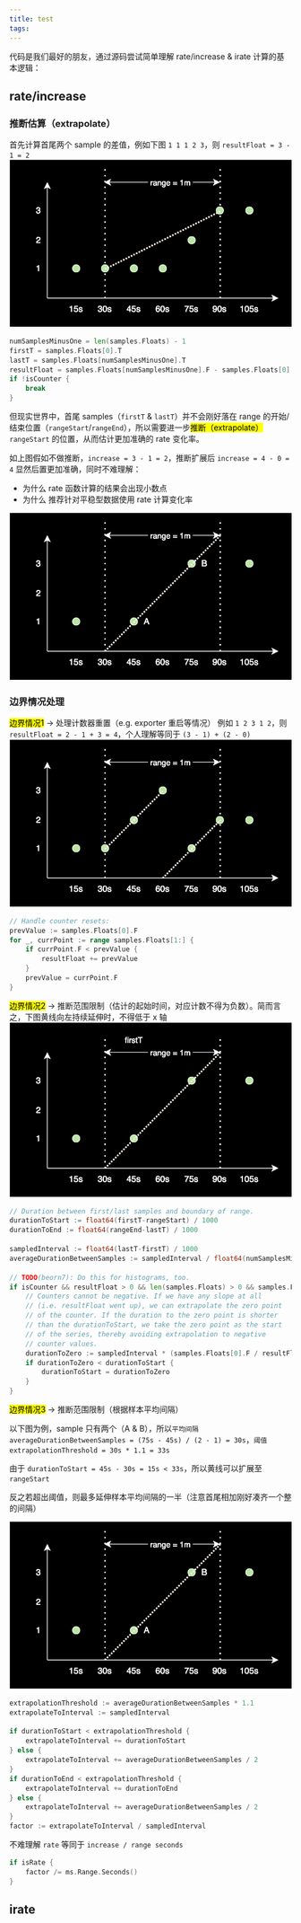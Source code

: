 ```yaml
---
title: test
tags:
---
```



代码是我们最好的朋友，通过源码尝试简单理解 rate/increase & irate 计算的基本逻辑：

## rate/increase

### 推断估算（extrapolate）
首先计算首尾两个 sample 的差值，例如下图 `1 1 1 2 3`，则 `resultFloat = 3 - 1 = 2`
![rate-1.drawio](images/rate-1.drawio.svg)
```go
numSamplesMinusOne = len(samples.Floats) - 1
firstT = samples.Floats[0].T
lastT = samples.Floats[numSamplesMinusOne].T
resultFloat = samples.Floats[numSamplesMinusOne].F - samples.Floats[0].F
if !isCounter {
    break
}
```

但现实世界中，首尾 samples（`firstT` & `lastT`）并不会刚好落在 range 的开始/结束位置（`rangeStart`/`rangeEnd`），所以需要进一步<mark>推断（extrapolate）</mark> `rangeStart` 的位置，从而估计更加准确的 rate 变化率。

如上图假如不做推断，`increase = 3 - 1 = 2`，推断扩展后 `increase = 4 - 0 = 4`
显然后置更加准确，同时不难理解：
- 为什么 rate 函数计算的结果会出现小数点
- 为什么 推荐针对平稳型数据使用 rate 计算变化率

![rate-4.drawio](images/rate-4.drawio.svg)

### 边界情况处理
<mark>边界情况1</mark> -> 处理计数器重置（e.g. exporter 重启等情况）
例如 `1 2 3 1 2`，则 `resultFloat = 2 - 1 + 3 = 4`，个人理解等同于 `(3 - 1) + (2 - 0)`
![rate-2.drawio](images/rate-2.drawio.svg)
```go
// Handle counter resets:
prevValue := samples.Floats[0].F
for _, currPoint := range samples.Floats[1:] {
    if currPoint.F < prevValue {
        resultFloat += prevValue
    }
    prevValue = currPoint.F
}
```

<mark>边界情况2</mark> -> 推断范围限制（估计的起始时间，对应计数不得为负数）。简而言之，下图黄线向左持续延伸时，不得低于 x 轴
![rate-3.drawio](images/rate-3.drawio.svg)

```go
// Duration between first/last samples and boundary of range.
durationToStart := float64(firstT-rangeStart) / 1000
durationToEnd := float64(rangeEnd-lastT) / 1000

sampledInterval := float64(lastT-firstT) / 1000
averageDurationBetweenSamples := sampledInterval / float64(numSamplesMinusOne)

// TODO(beorn7): Do this for histograms, too.
if isCounter && resultFloat > 0 && len(samples.Floats) > 0 && samples.Floats[0].F >= 0 {
    // Counters cannot be negative. If we have any slope at all
    // (i.e. resultFloat went up), we can extrapolate the zero point
    // of the counter. If the duration to the zero point is shorter
    // than the durationToStart, we take the zero point as the start
    // of the series, thereby avoiding extrapolation to negative
    // counter values.
    durationToZero := sampledInterval * (samples.Floats[0].F / resultFloat)
    if durationToZero < durationToStart {
        durationToStart = durationToZero
    }
}
```

<mark>边界情况3</mark> -> 推断范围限制（根据样本平均间隔）

以下图为例，sample 只有两个（A & B），所以`平均间隔 averageDurationBetweenSamples = (75s - 45s) / (2 - 1) = 30s`，`阈值 extrapolationThreshold = 30s * 1.1 = 33s`

由于 `durationToStart = 45s - 30s = 15s < 33s`，所以黄线可以扩展至 `rangeStart`

反之若超出阈值，则最多延伸样本平均间隔的一半（注意首尾相加刚好凑齐一个整的间隔）

![rate-4.drawio](images/rate-4.drawio.svg)

```go
extrapolationThreshold := averageDurationBetweenSamples * 1.1
extrapolateToInterval := sampledInterval

if durationToStart < extrapolationThreshold {
    extrapolateToInterval += durationToStart
} else {
    extrapolateToInterval += averageDurationBetweenSamples / 2
}
if durationToEnd < extrapolationThreshold {
    extrapolateToInterval += durationToEnd
} else {
    extrapolateToInterval += averageDurationBetweenSamples / 2
}
factor := extrapolateToInterval / sampledInterval
```

不难理解 `rate` 等同于 `increase / range seconds`
```go
if isRate {
    factor /= ms.Range.Seconds()
}
```

## irate